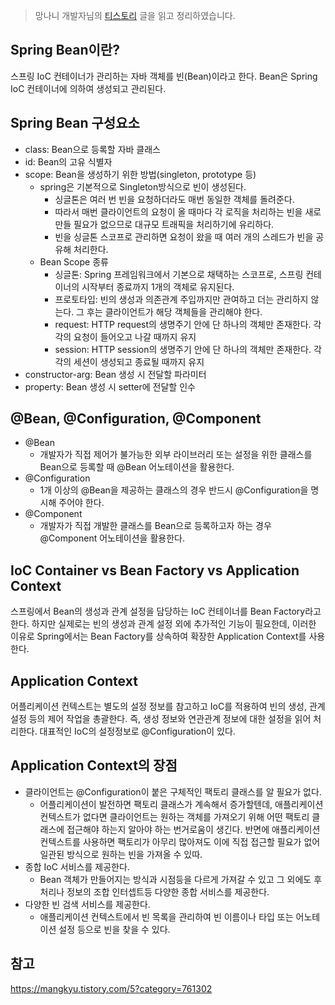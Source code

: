 > 망나니 개발자님의 [티스토리](https://mangkyu.tistory.com) 글을 읽고 정리하였습니다. 



## Spring Bean이란?

스프링 IoC 컨테이너가 관리하는 자바 객체를 빈(Bean)이라고 한다. Bean은 Spring IoC 컨테이너에 의하여 생성되고 관리된다.



## Spring Bean 구성요소

- class: Bean으로 등록할 자바 클래스
- id: Bean의 고유 식별자
- scope: Bean을 생성하기 위한 방법(singleton, prototype 등)
  - spring은 기본적으로 Singleton방식으로 빈이 생성된다.
    - 싱글톤은 여러 번 빈을 요청하더라도 매번 동일한 객체를 돌려준다.
    - 따라서 매번 클라이언트의 요청이 올 때마다 각 로직을 처리하는 빈을 새로 만들 필요가 없으므로 대규모 트래픽을 처리하기에 유리하다.
    - 빈을 싱글톤 스코프로 관리하면 요청이 왔을 때 여러 개의 스레드가 빈을 공유해 처리한다.
  - Bean Scope 종류
    - 싱글톤: Spring 프레임워크에서 기본으로 채택하는 스코프로, 스프링 컨테이너의 시작부터 종료까지 1개의 객체로 유지된다.
    - 프로토타입: 빈의 생성과 의존관계 주입까지만 관여하고 더는 관리하지 않는다. 그 후는 클라이언트가 해당 객체들을 관리해야 한다.
    - request: HTTP request의 생명주기 안에 단 하나의 객체만 존재한다. 각각의 요청이 들어오고 나갈 때까지 유지
    - session: HTTP session의 생명주기 안에 단 하나의 객체만 존재한다. 각각의 세션이 생성되고 종료될 때까지 유지
- constructor-arg: Bean 생성 시 전달할 파라미터
- property: Bean 생성 시 setter에 전달할 인수



## @Bean, @Configuration, @Component

- @Bean
  - 개발자가 직접 제어가 불가능한 외부 라이브러리 또는 설정을 위한 클래스를 Bean으로 등록할 때 @Bean 어노테이션을 활용한다.
- @Configuration
  - 1개 이상의 @Bean을 제공하는 클래스의 경우 반드시 @Configuration을 명시해 주어야 한다.
- @Component
  - 개발자가 직접 개발한 클래스를 Bean으로 등록하고자 하는 경우 @Component 어노테이션을 활용한다.



## IoC Container vs Bean Factory vs Application Context

스프링에서 Bean의 생성과 관계 설정을 담당하는 IoC 컨테이너를 Bean Factory라고 한다. 하지만 실제로는 빈의 생성과 관계 설정 외에 추가적인 기능이 필요한데, 이러한 이유로 Spring에서는 Bean Factory를 상속하여 확장한 Application Context를 사용한다.



## Application Context

어플리케이션 컨텍스트는 별도의 설정 정보를 참고하고 IoC를 적용하여 빈의 생성, 관계 설정 등의 제어 작업을 총괄한다. 즉, 생성 정보와 연관관계 정보에 대한 설정을 읽어 처리한다. 대표적인 IoC의 설정정보로 @Configuration이 있다.



## Application Context의 장점

- 클라이언트는 @Configuration이 붙은 구체적인 팩토리 클래스를 알 필요가 없다.
  - 어플리케이션이 발전하면 팩토리 클래스가 계속해서 증가할텐데, 애플리케이션 컨텍스트가 없다면 클라이언트는 원하는 객체를 가져오기 위해 어떤 팩토리 클래스에 접근해야 하는지 알아야 하는 번거로움이 생긴다. 반면에 애플리케이션 컨텍스트를 사용하면 팩토리가 아무리 많아져도 이에 직접 접근할 필요가 없어 일관된 방식으로 원하는 빈을 가져올 수 있따.
- 종합 IoC 서비스를 제공한다.
  - Bean 객체가 만들어지는 방식과 시점등을 다르게 가져갈 수 있고 그 외에도 후처리나 정보의 조합 인터셉트등 다양한 종합 서비스를 제공한다.
- 다양한 빈 검색 서비스를 제공한다.
  - 애플리케이션 컨텍스트에서 빈 목록을 관리하여 빈 이름이나 타입 또는 어노테이션 설정 등으로 빈을 찾을 수 있다.





## 참고

https://mangkyu.tistory.com/5?category=761302

